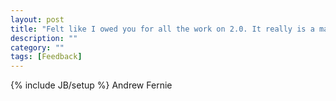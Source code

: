 ```yaml
---
layout: post
title: "Felt like I owed you for all the work on 2.0. It really is a marvelous piece of work\!"
description: ""
category: ""
tags: [Feedback]
---
```

{% include JB/setup %}
Andrew Fernie
